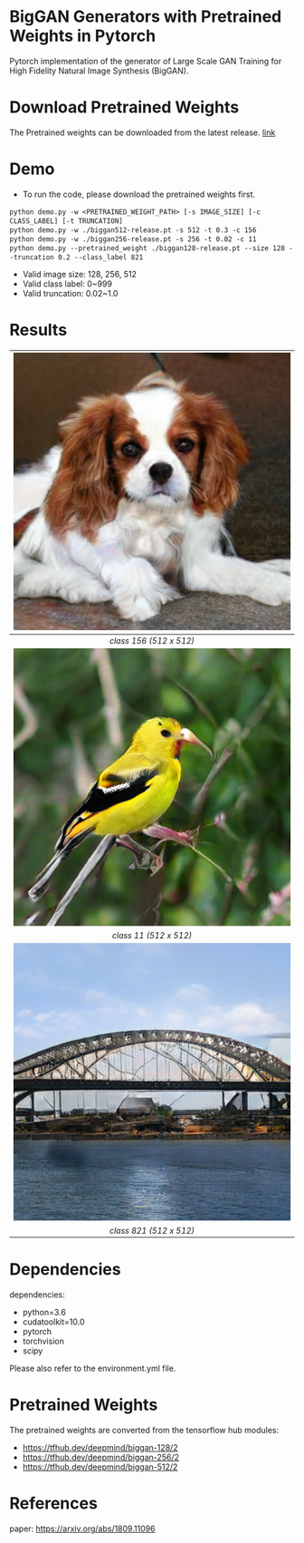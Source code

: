 # BigGAN Generators with Pretrained Weights in Pytorch 
Pytorch implementation of the generator of Large Scale GAN Training for High Fidelity Natural Image Synthesis (BigGAN). 

# Download Pretrained Weights 
The Pretrained weights can be downloaded from the latest release. [link](
https://github.com/ivclab/BigGAN-Generator-Pretrained-Pytorch/releases/latest) 

# Demo 
- To run the code, please download the pretrained weights first.
```shell 
python demo.py -w <PRETRAINED_WEIGHT_PATH> [-s IMAGE_SIZE] [-c CLASS_LABEL] [-t TRUNCATION] 
python demo.py -w ./biggan512-release.pt -s 512 -t 0.3 -c 156 
python demo.py -w ./biggan256-release.pt -s 256 -t 0.02 -c 11 
python demo.py --pretrained_weight ./biggan128-release.pt --size 128 --truncation 0.2 --class_label 821 
``` 
- Valid image size: 128, 256, 512
- Valid class label: 0~999
- Valid truncation: 0.02~1.0


# Results 
|![alt text](./assets/p1.png)|
|:--:|
|*class 156 (512 x 512)*|
|![alt text](./assets/p2.png)|
|*class 11 (512 x 512)*|
|![alt text](./assets/p3.png)|
|*class 821 (512 x 512)*|

# Dependencies 
dependencies:
  - python=3.6
  - cudatoolkit=10.0
  - pytorch
  - torchvision
  - scipy

Please also refer to the environment.yml file. 

# Pretrained Weights 
The pretrained weights are converted from the tensorflow hub modules: 
- https://tfhub.dev/deepmind/biggan-128/2  
- https://tfhub.dev/deepmind/biggan-256/2 
- https://tfhub.dev/deepmind/biggan-512/2  


# References 
paper: https://arxiv.org/abs/1809.11096 

